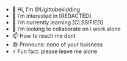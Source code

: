 - 👋 Hi, I’m @Ugittobekidding
- 👀 I’m interested in [REDACTED]
- 🌱 I’m currently learning [CLSSIFIED]
- 💞️ I’m looking to collaborate on i work alone
- 📫 How to reach me dont
- 😄 Pronouns: none of your buisness
- ⚡ Fun fact: please leave me alone

<!---
Ugittobekidding/Ugittobekidding is a ✨ special ✨ repository because its `README.md` (this file) appears on your GitHub profile.
You can click the Preview link to take a look at your changes.
--->

